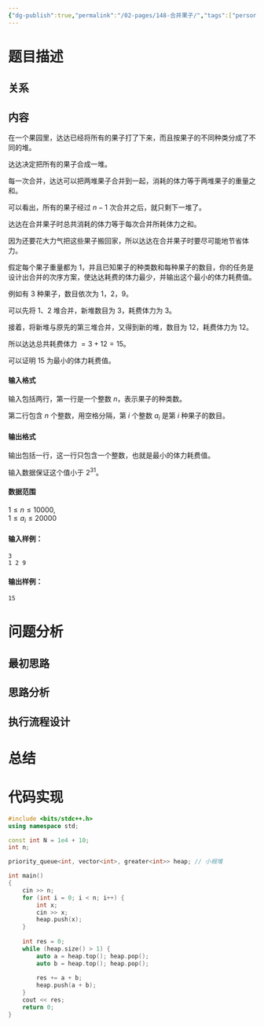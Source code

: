 ```yaml
---
{"dg-publish":true,"permalink":"/02-pages/148-合并果子/","tags":["personal/blog","algorithm/data-structures/Huffman-tree","algorithm/模板题"]}
---
```



# 题目描述
## 关系

## 内容
在一个果园里，达达已经将所有的果子打了下来，而且按果子的不同种类分成了不同的堆。

达达决定把所有的果子合成一堆。

每一次合并，达达可以把两堆果子合并到一起，消耗的体力等于两堆果子的重量之和。

可以看出，所有的果子经过 $n-1$ 次合并之后，就只剩下一堆了。

达达在合并果子时总共消耗的体力等于每次合并所耗体力之和。

因为还要花大力气把这些果子搬回家，所以达达在合并果子时要尽可能地节省体力。

假定每个果子重量都为 $1$，并且已知果子的种类数和每种果子的数目，你的任务是设计出合并的次序方案，使达达耗费的体力最少，并输出这个最小的体力耗费值。

例如有 $3$ 种果子，数目依次为 $1，2，9$。

可以先将 $1、2$ 堆合并，新堆数目为 $3$，耗费体力为 $3$。

接着，将新堆与原先的第三堆合并，又得到新的堆，数目为 $12$，耗费体力为 $12$。

所以达达总共耗费体力 $=3+12=15$。

可以证明 $15$ 为最小的体力耗费值。

#### 输入格式

输入包括两行，第一行是一个整数 $n$，表示果子的种类数。

第二行包含 $n$ 个整数，用空格分隔，第 $i$ 个整数 $a_i$ 是第 $i$ 种果子的数目。

#### 输出格式

输出包括一行，这一行只包含一个整数，也就是最小的体力耗费值。

输入数据保证这个值小于 $2^{31}$。

#### 数据范围

$1 \le n \le 10000$,  
$1 \le a_i \le 20000$

#### 输入样例：

```
3 
1 2 9 
```

#### 输出样例：

```
15
```
# 问题分析
## 最初思路

## 思路分析

## 执行流程设计

# 总结

# 代码实现
```c++
#include <bits/stdc++.h>
using namespace std;

const int N = 1e4 + 10;
int n;

priority_queue<int, vector<int>, greater<int>> heap; // 小根堆

int main()
{
    cin >> n;
    for (int i = 0; i < n; i++) {
        int x;
        cin >> x;
        heap.push(x);
    }
    
    int res = 0;
    while (heap.size() > 1) {
        auto a = heap.top(); heap.pop();
        auto b = heap.top(); heap.pop();
        
        res += a + b;
        heap.push(a + b);
    }
    cout << res;
    return 0;
}
```